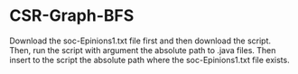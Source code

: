 # CSR-Graph-BFS
Download the soc-Epinions1.txt file first and then download the script. Then, run the script with argument the absolute path to .java files. Then insert to the script the absolute path where the soc-Epinions1.txt file exists.

